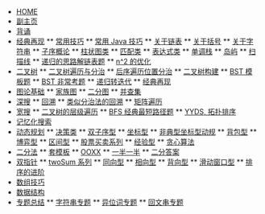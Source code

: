 <!-- docs/_sidebar.md -->

- [HOME](./)
- [副主页](./coding/index)
- [背诵](./coding/memorize)
- [经典再现](./coding/classic/anagram)
** [常用技巧](./coding/classic/freqused)
** [常用 Java 技巧](./coding/classic/freqused_java)
** [关于链表](./coding/classic/linkedlist)
** [关于括号](./coding/classic/parentheses)
** [关于字符串](./coding/classic/strings)
** [子序概论](./coding/classic/subsequence)
** [柱状图类](./coding/classic/barchart)
** [匹配类](./coding/classic/match)
** [表达式类](./coding/classic/expr)
** [单调栈](./coding/classic/monoq)
** [岛屿](./coding/classic/islands)
** [扫描线](./coding/classic/sweep)
** [递归的思路解链表题](./coding/linkedlist/kgroupreverse)
** [n^2 的优化](./coding/classic/n2_tolower)
- [二叉树](./coding/tree/index)
  ** [二叉树遍历与分治](./coding/tree/traversal)
  ** [后序遍历位置分治](./coding/tree/postorder)
  ** [二叉树构建](./coding/tree/reconstruct)
  ** [BST 模板题](./coding/tree/bst)
  ** [BST 非常考题](./coding/tree/bst_hard)
  ** [递归转迭代](./coding/tree/iterative)
  ** [经典再现](./coding/tree/classic)
- [图论基础](./coding/graph/index)
  ** [家族图](./coding/graph/family)
  ** [二分图](./coding/graph/bipartite)
  ** [并查集](./coding/graph/unionfind)
- [深搜](./coding/dfs/index)
  ** [回溯](./coding/dfs/backtracking)
  ** [类似分治法的回溯](./coding/dfs/divcon)
  ** [矩阵遍历](./coding/dfs/traversal)
- [宽搜](./coding/bfs/index)
  ** [二叉树的层级遍历](./coding/bfs/levels)
  ** [BFS 经典最短路径题](./coding/bfs/shortest)
  ** [YYDS, 拓扑排序](./coding/bfs/topsort)
- [记忆化搜索](./coding/memo/index)
- [动态规划](./coding/dp/index)
  ** [决策类](./coding/dp/decision)
  ** [双子序型](./coding/dp/subsequence)
  ** [坐标型](./coding/dp/indices)
  ** [非典型坐标型动规](./coding/dp/indices_adv)
  ** [背包型](./coding/dp/knapsack)
  ** [博弈型](./coding/dp/gametheory)
  ** [区间型](./coding/dp/interval)
  ** [股票买卖系列](./coding/dp/stock)
  ** [经验型](./coding/dp/unknown)
  ** [贪心算法](./coding/dp/greedy)
- [二分法](./coding/binsearch/index)
  ** [套模板](./coding/binsearch/template)
  ** [OOXX](./coding/binsearch/ooxx)
  ** [一半一半](./coding/binsearch/half)
  ** [二分答案](./coding/binsearch/binanswer)
- [双指针](./coding/twopointer/index)
  ** [twoSum 系列](./coding/twopointer/twosum)
  ** [同向型](./coding/twopointer/forward)
  ** [相向型](./coding/twopointer/inward)
  ** [背向型](./coding/twopointer/outward)
  ** [滑动窗口型](./coding/twopointer/sliding)
  ** [排序的进阶](./coding/twopointer/sort)
- [数组技巧](./coding/array/index)
- [数据结构](./coding/datastructure/index)
- [专题总结](./)
  ** [字符串专题](./)
  ** [异位词专题](./)
  ** [回文串专题](./)
